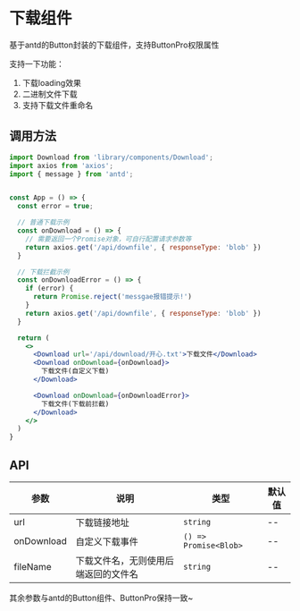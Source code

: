# 下载组件

基于antd的Button封装的下载组件，支持ButtonPro权限属性

支持一下功能：

1. 下载loading效果
2. 二进制文件下载
3. 支持下载文件重命名

## 调用方法

```jsx
import Download from 'library/components/Download';
import axios from 'axios';
import { message } from 'antd';


const App = () => {
  const error = true;

  // 普通下载示例
  const onDownload = () => {
    // 需要返回一个Promise对象，可自行配置请求参数等
    return axios.get('/api/downfile', { responseType: 'blob' })
  }

  // 下载拦截示例
  const onDownloadError = () => {
    if (error) {
      return Promise.reject('messgae报错提示!')
    }
    return axios.get('/api/downfile', { responseType: 'blob' })
  }

  return (
    <>
      <Download url='/api/download/开心.txt'>下载文件</Download>
      <Download onDownload={onDownload}>
        下载文件(自定义下载)
      </Download>

      <Download onDownload={onDownloadError}>
        下载文件(下载前拦截)
      </Download>
  	</>
  )
}

```


## API

| 参数         | 说明                                 | 类型                  | 默认值 |
| ------------ | ------------------------------------ | --------------------- | ------ |
| url          | 下载链接地址                         | `string`              | --     |
| onDownload   | 自定义下载事件                       | `() => Promise<Blob>` | --     |
| fileName     | 下载文件名，无则使用后端返回的文件名 | `string`              | --     |

其余参数与antd的Button组件、ButtonPro保持一致~